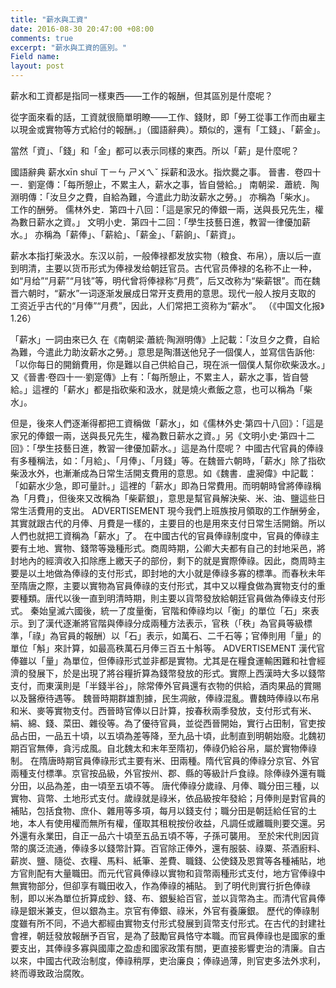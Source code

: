 ```yaml
---
title: "薪水與工資"
date: 2016-08-30 20:47:00 +08:00
comments: true
excerpt: "薪水與工資的區別。"
Field name: 
layout: post
---
```


薪水和工資都是指同一樣東西——工作的報酬，但其區別是什麼呢？

從字面來看的話，工資就很簡單明瞭——工作、錢財，即「勞工從事工作而由雇主以現金或實物等方式給付的報酬。」（國語辭典）。類似的，還有「工錢」、「薪金」。

當然「資」、「錢」和「金」都可以表示同樣的東西。所以「薪」是什麼呢？


國語辭典
薪水xīn shuǐ	ㄒㄧㄣ ㄕㄨㄟˇ 
採薪和汲水。指炊爨之事。
晉書．卷四十一．劉寔傳：「每所憩止，不累主人，薪水之事，皆自營給。」
南朝梁．蕭統．陶淵明傳：「汝旦夕之費，自給為難，今遣此力助汝薪水之勞。」
亦稱為「柴水」。
工作的酬勞。
儒林外史．第四十八回：「這是家兄的俸銀一兩，送與長兄先生，權為數日薪水之資。」
文明小史．第四十二回：「學生技藝日進，教習一律優加薪水。」
亦稱為「薪俸」、「薪給」、「薪金」、「薪餉」、「薪資」。

薪水本指打柴汲水。东汉以前，一般俸禄都发放实物（粮食、布帛），唐以后一直到明清，主要以货币形式为俸禄发给朝廷官员。古代官员俸禄的名称不止一种，如“月给”“月薪”“月钱”等，明代曾将俸禄称“月费”，后又改称为“柴薪银”。而在魏晋六朝时，“薪水”一词逐渐发展成日常开支费用的意思。现代一般人按月支取的
工资近乎古代的“月俸”“月费”，因此，人们常把工资称为“薪水”。
（《中国文化报》1.26）

「薪水」一詞由來已久
在《南朝梁·蕭統·陶淵明傳》上記載：「汝旦夕之費，自給為難，今遣此力助汝薪水之勞。」意思是陶潛送他兒子一個僕人，並寫信告訴他∶ 「以你每日的開銷費用，你是難以自己供給自己，現在派一個僕人幫你砍柴汲水。」又《晉書·卷四十一·劉寔傳》上有：「每所憩止，不累主人，薪水之事，皆自營給。」這裡的「薪水」都是指砍柴和汲水，就是燒火煮飯之意，也可以稱為「柴水」。

但是，後來人們逐漸得都把工資稱做「薪水」，如《儒林外史·第四十八回》：「這是家兄的俸銀一兩，送與長兄先生，權為數日薪水之資。」另《文明小史·第四十二回》：「學生技藝日進，教習一律優加薪水。」這是為什麼呢？
中國古代官員的俸祿有多種稱法，如：「月給」、「月俸」、「月錢」等。在魏晉六朝時，「薪水」除了指砍柴汲水外，也漸漸成為日常生活開支費用的意思。如《魏書．盧昶偉》中記載：「如薪水少急，即可量計。」這裡的「薪水」即為日常費用。而明朝時曾將俸祿稱為「月費」，但後來又改稱為「柴薪銀」，意思是幫官員解決柴、米、油、鹽這些日常生活費用的支出。
ADVERTISEMENT
現今我們上班族按月領取的工作酬勞金，其實就跟古代的月俸、月費是一樣的，主要目的也是用來支付日常生活開銷。所以人們也就把工資稱為「薪水」了。
在中國古代的官員俸祿制度中，官員的俸祿主要有土地、實物、錢幣等幾種形式。商周時期，公卿大夫都有自己的封地采邑，將封地內的經濟收入扣除應上繳天子的部份，剩下的就是實際俸祿。因此，商周時主要是以土地做為俸祿的支付形式，即封地的大小就是俸祿多寡的標準。而春秋未年至隋唐之際，主要以實物為官員俸祿的支付形式，其中又以糧食做為實物支付的重要種類。唐代以後一直到明清時期，則主要以貨幣發放給朝廷官員做為俸祿支付形式。
秦始皇滅六國後，統一了度量衡，官階和俸祿均以「衡」的單位「石」來表示。到了漢代逐漸將官階與俸祿分成兩種方法表示，官秩（「秩」為官員等級標準，「祿」為官員的報酬）以「石」表示，如萬石、二千石等；官俸則用「量」的單位「斛」來計算，如最高秩萬石月俸三百五十斛等。
ADVERTISEMENT
漢代官俸雖以「量」為單位，但俸祿形式並非都是實物。尤其是在糧食運輸困難和社會經濟的發展下，於是出現了將谷糧折算為錢幣發放的形式。實際上西漢時大多以錢幣支付，而東漢則是「半錢半谷」，除常俸外官員還有衣物的供給，酒肉果品的賞賜以及醫療待遇等。
魏晉時期群雄割據，民生凋敝，俸祿混亂。曹魏時俸祿以布帛和米、麥等實物支付。西晉時官俸以日計算，按春秋兩季發放，支付形式有米、絹、綿、錢、菜田、雜役等。為了優待官員，並從西晉開始，實行占田制，官吏按品占田，一品五十頃，以五頃為差等降，至九品十頃，此制直到明朝始廢。北魏初期百官無俸，貪污成風。自北魏太和末年至隋初，俸祿仍給谷帛，屬於實物俸祿制。
在隋唐時期官員俸祿形式主要有米、田兩種。隋代官員的俸祿分京官、外官兩種支付標準。京官按品級，外官按州、郡、縣的等級計戶食祿。除俸祿外還有職分田，以品為差，由一頃至五頃不等。
唐代俸祿分歲祿、月俸、職分田三種，以實物、貨幣、土地形式支付。歲祿就是祿米，依品級按年發給；月俸則是對官員的補貼，包括食物、庶仆、雜用等多項，每月以錢支付；職分田是朝廷給任官的土地，本人有使用權而無所有權，僅取其租稅按份收益，凡調任或離職則要交還。另外還有永業田，自正一品六十頃至五品五頃不等，子孫可襲用。
至於宋代則因貨幣的廣泛流通，俸祿多以錢幣計算。百官除正俸外，還有服裝、祿粟、茶酒廚料、薪炭、鹽、隨從、衣糧、馬料、紙筆、差費、職錢、公使錢及恩賞等各種補貼，地方官則配有大量職田。而元代官員俸祿以實物和貨幣兩種形式支付，地方官俸祿中無實物部分，但卻享有職田收入，作為俸祿的補貼。
到了明代則實行折色俸祿制，即以米為單位折算成鈔、錢、布、銀髮給百官，並以貨幣為主。而清代官員俸祿是銀米兼支，但以銀為主。京官有俸銀、祿米，外官有養廉銀。
歷代的俸祿制度雖有所不同，不過大都經由實物支付形式發展到貨幣支付形式。在古代的封建社會裡，朝廷發放報酬予百官，是為了鼓勵官員恪守本職。而官員俸祿也是國家的重要支出，其俸祿多寡與國庫之盈虛和國家政策有關，更直接影響吏治的清廉。自古以來，中國古代政治制度，俸祿稍厚，吏治廉良；俸祿過薄，則官吏多法外求利，終而導致政治腐敗。